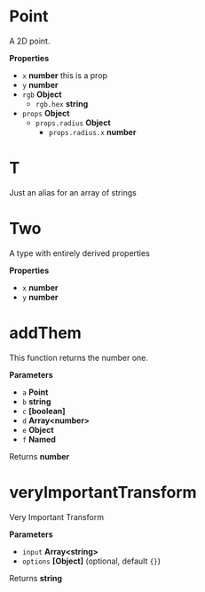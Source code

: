 # Point

A 2D point.

**Properties**

-   `x` **number** this is a prop
-   `y` **number** 
-   `rgb` **Object** 
    -   `rgb.hex` **string** 
-   `props` **Object** 
    -   `props.radius` **Object** 
        -   `props.radius.x` **number** 

# T

Just an alias for an array of strings

# Two

A type with entirely derived properties

**Properties**

-   `x` **number** 
-   `y` **number** 

# addThem

This function returns the number one.

**Parameters**

-   `a` **Point** 
-   `b` **string** 
-   `c` **[boolean]** 
-   `d` **Array&lt;number&gt;** 
-   `e` **Object** 
-   `f` **Named** 

Returns **number** 

# veryImportantTransform

Very Important Transform

**Parameters**

-   `input` **Array&lt;string&gt;** 
-   `options` **[Object]**  (optional, default `{}`)

Returns **string** 
